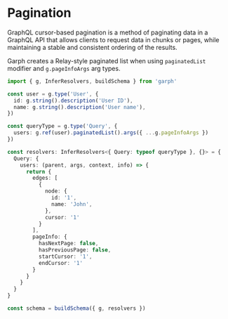 # Pagination

GraphQL cursor-based pagination is a method of paginating data in a GraphQL API that allows clients to request data in chunks or pages, while maintaining a stable and consistent ordering of the results.

Garph creates a Relay-style paginated list when using `paginatedList` modifier and `g.pageInfoArgs` arg types.

```ts
import { g, InferResolvers, buildSchema } from 'garph'

const user = g.type('User', {
  id: g.string().description('User ID'),
  name: g.string().description('User name'),
})

const queryType = g.type('Query', {
  users: g.ref(user).paginatedList().args({ ...g.pageInfoArgs })
})

const resolvers: InferResolvers<{ Query: typeof queryType }, {}> = {
  Query: {
    users: (parent, args, context, info) => {
      return {
        edges: [
          {
            node: {
              id: '1',
              name: 'John',
            },
            cursor: '1'
          }
        ],
        pageInfo: {
          hasNextPage: false,
          hasPreviousPage: false,
          startCursor: '1',
          endCursor: '1'
        }
      }
    }
  }
}

const schema = buildSchema({ g, resolvers })
```
